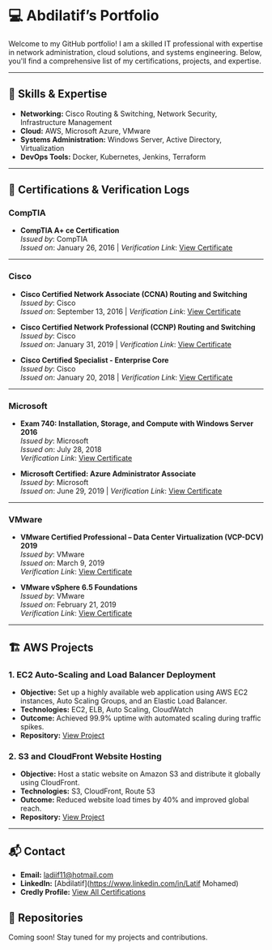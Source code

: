 # 💻 Abdilatif’s Portfolio

Welcome to my GitHub portfolio! I am a skilled IT professional with expertise in network administration, cloud solutions, and systems engineering. Below, you'll find a comprehensive list of my certifications, projects, and expertise.

---

## 🔧 Skills & Expertise
- **Networking:** Cisco Routing & Switching, Network Security, Infrastructure Management
- **Cloud:** AWS, Microsoft Azure, VMware
- **Systems Administration:** Windows Server, Active Directory, Virtualization
- **DevOps Tools:** Docker, Kubernetes, Jenkins, Terraform

---

## 📜 Certifications & Verification Logs

### CompTIA
- **CompTIA A+ ce Certification**  
  *Issued by*: CompTIA  
  *Issued on*: January 26, 2016 | 
  *Verification Link*: [View Certificate](https://www.credly.com/badges/36dff6e4-e413-42ca-97f2-1fc7f100d798)

---

### Cisco
- **Cisco Certified Network Associate (CCNA) Routing and Switching**  
  *Issued by*: Cisco  
  *Issued on*: September 13, 2016 | 
  *Verification Link*: [View Certificate](https://www.credly.com/badges/e16d84bb-8573-4772-9cfa-bac3fedd1057)

- **Cisco Certified Network Professional (CCNP) Routing and Switching**  
  *Issued by*: Cisco  
  *Issued on*: January 31, 2019 |
  *Verification Link*: [View Certificate]( https://www.credly.com/badges/e16d84bb-8573-4772-9cfa-bac3fedd1057)

- **Cisco Certified Specialist - Enterprise Core**  
  *Issued by*: Cisco  
  *Issued on*: January 20, 2018 | 
  *Verification Link*: [View Certificate]( https://www.credly.com/badges/c8dab176-e67b-492e-a285-69165b285ff3)

---

### Microsoft
- **Exam 740: Installation, Storage, and Compute with Windows Server 2016**  
  *Issued by*: Microsoft  
  *Issued on*: July 28, 2018  
  *Verification Link*: [View Certificate]( https://www.credly.com/earner/earned/badge/2b8bee42-1f28-4a9e-9579-10bc41c1ed18)

- **Microsoft Certified: Azure Administrator Associate**  
  *Issued by*: Microsoft  
  *Issued on*: June 29, 2019 | 
  *Verification Link*: [View Certificate](https://www.credly.com/earner/earned/badge/44e11ab0-73a5-4f45-a942-2a1b0b9f5342)

---

### VMware
- **VMware Certified Professional – Data Center Virtualization (VCP-DCV) 2019**  
  *Issued by*: VMware  
  *Issued on*: March 9, 2019  
  *Verification Link*: [View Certificate]( https://www.credly.com/earner/earned/badge/e9a15c7e-8645-42a3-af02-3d61ab540dc0)

- **VMware vSphere 6.5 Foundations**  
  *Issued by*: VMware  
  *Issued on*: February 21, 2019  
  *Verification Link*: [View Certificate]( https://www.credly.com/earner/earned/badge/fe53faae-483a-4a57-90c5-40db097ce48a)

---

## 🏗️ AWS Projects

### 1. **EC2 Auto-Scaling and Load Balancer Deployment**
- **Objective:** Set up a highly available web application using AWS EC2 instances, Auto Scaling Groups, and an Elastic Load Balancer.
- **Technologies:** EC2, ELB, Auto Scaling, CloudWatch
- **Outcome:** Achieved 99.9% uptime with automated scaling during traffic spikes.
- **Repository:** [View Project](https://github.com/username/aws-ec2-autoscaling)

### 2. **S3 and CloudFront Website Hosting**
- **Objective:** Host a static website on Amazon S3 and distribute it globally using CloudFront.
- **Technologies:** S3, CloudFront, Route 53
- **Outcome:** Reduced website load times by 40% and improved global reach.
- **Repository:** [View Project](https://github.com/username/aws-s3-cloudfront)

---

## 📬 Contact
- **Email:** [ladiif11@hotmail.com](mailto:ladiif11@hotmail.com)  
- **LinkedIn:** [Abdilatif](https://www.linkedin.com/in/Latif Mohamed)  
- **Credly Profile:** [View All Certifications](https://www.credly.com/users/latiif)
## 📁 Repositories  
Coming soon! Stay tuned for my projects and contributions.
<!---
Ladif-Devops/Ladif-Devops is a ✨ special ✨ repository because its `README.md` (this file) appears on your GitHub profile.
You can click the Preview link to take a look at your changes.
--->
